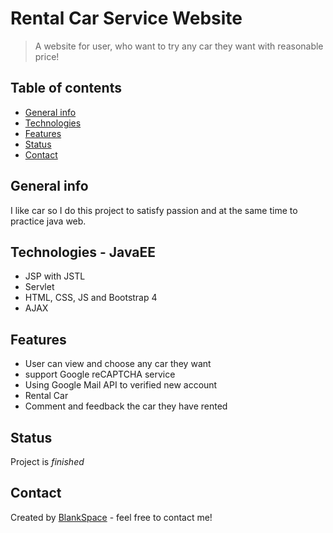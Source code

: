 # Rental Car Service Website
> A website for user, who want to try any car they want with reasonable price!

## Table of contents
* [General info](#general-info)
* [Technologies](#technologies)
* [Features](#features)
* [Status](#status)
* [Contact](#contact)

## General info
I like car so I do this project to satisfy passion and at the same time to practice java web. 

## Technologies - JavaEE
* JSP with JSTL
* Servlet
* HTML, CSS, JS and Bootstrap 4
* AJAX

## Features
* User can view and choose any car they want
* support Google reCAPTCHA service
* Using Google Mail API to verified new account
* Rental Car
* Comment and feedback the car they have rented

## Status
Project is _finished_

## Contact
Created by [BlankSpace](https://www.linkedin.com/in/huyvd2000/) - feel free to contact me!